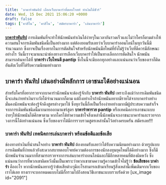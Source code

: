 ```yaml
---
title: 'บาคาร่าพันทิป เลือกเว็บบาคาร่าที่ตอบโจทย์ ทำเงินได้ชัวร์'
date: Wed, 15 Dec 2021 15:06:20 +0000
draft: false
tags: ['คาสิโน', 'คาสิโน', 'สมัครบาคาร่า', 'เล่นบาคาร่า']
---
```


**[บาคาร่าพันทิป](/archives/)** การเดิมพันที่จะทำให้นักพนันทำเงินได้ง่ายๆในเวลาอันรวดเร็วและไม่ว่าใครก็ตามต่างให้ความสนใจการเดิมพันชนิดนี้เป็นอย่างมาก แต่ต้องยอมรับเลยว่าเว็บบาคาร่าออนไลน์ในทุกวันนี้มีจำนวนมาก ซึ่งอาจเป็นเรื่องยากในการตัดสินใจสำหรับนักพนันมือใหม่ที่ยังไม่รู้ว่าเว็บที่ดีควรมีลักษณะอย่างไร วันนี้เราจะมาแนะนำช่องทางการเลือกเว็บบาคาร่าให้เป็นทางเลือกการตัดสินใจ นักพนันสามารถค้นหาได้ที่ **บาคาร่า เว็บไหนดี pantip** ซึ่งในนี้จะมีบอกทุกอย่างและแน่นอนว่าเว็บของเราก็ติดอันดับเว็บที่ได้รับความนิยมอย่างมาก

**บาคาร่า พันทิป เล่นอย่างมีหลักการ เอาชนะได้อย่างแน่นอน**
----------------------------------------------------------

สำหรับใครที่อยากรวยจากบาคาร่านักพนันจะต้องรู้จักกับ **บาคาร่า พันทิป** เพราะถึงแม้ว่าการเดิมพันชนิดนี้จะเล่นง่ายทำเงินรางวัลได้จำนวนมากก็ตาม แต่ถึงอย่างไรถ้านักพนันอยากมีรายได้จากบาคาร่าอย่างมั่นคงนักพนันจะต้องรู้จักดึงสูตรต่างๆมาใช้ ซึ่งทุกวันนี้ถือเป็นเรื่องง่ายอย่างมากมีผู้ประสบความสำเร็จจากการเดิมพันชนิดนี้มากมายออกมาแชร์สูตร **บาคาร่าพารวย pantip** หรือเทคนิคการเอาชนะแบบง่ายๆให้นักพนันได้ศึกษาตาม หากใครได้ทำความเข้าใจสิ่งเหล่านี้นักพนันจะเอาชนะบาคาร่าและรวยจากวงการนี้ได้อย่างแน่นอน ซึ่งเว็บของเราได้มีการรวบรวมสูตรเหล่านั้นไว้อย่างครบครัน สมัครเลย!!!

### **บาคาร่า พันทิป เทคนิคการเล่นบาคาร่า พร้อมข้อดีและข้อเสีย**

ช่องทางทำเงินที่น่าสนใจอย่าง **บาคาร่า พันทิป** ต้องยอมรับเลยว่าได้รับความนิยมอย่างมาก ด้วยรูปแบบการเดิมพันที่ง่ายแล้วยังสะดวกสบายตอบโจทย์ความต้องการของนักลงทุนยุคใหม่ได้ดีอย่างมาก ซึ่งก็มีนักพนันจำนวนมากที่สามารถรวยจากการเล่นบาคาร่าออนไลน์และก็มีอีกหลายคนที่ต้องผิดหวัง ซึ่งแน่นอนว่าการที่พวกเขาผิดหวังนั้นเป็นเพราะว่าพวกเขาขาดความรู้ความเข้าใจไม่รู้ว่า **ข้อเสียของ บาค่าร่า** คืออะไร หากนักพนันอยากรู้ว่าข้อเสียต่างๆมีอะไรสามารถเข้ามาเรียนรู้สิ่งเหล่านี้เพิ่มเติมจากเว็บของเราได้เลย ทางเราจะบอกหมดแบบไม่มีกั๊กรวมไปถึงสอนวิธีเอาชนะแบบรวบรัดด้วย \[ux\_image id="2091"\]